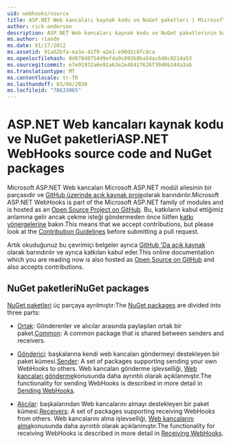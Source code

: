 ```yaml
---
uid: webhooks/source
title: ASP.NET Web kancaları kaynak kodu ve NuGet paketleri | Microsoft Docs
author: rick-anderson
description: ASP.NET Web kancaları kaynak kodu ve NuGet paketlerinin bağlantıları
ms.author: riande
ms.date: 01/17/2012
ms.assetid: 91a62bfa-ea3a-41f9-a2e1-e90d2c8fc8ca
ms.openlocfilehash: 8d07848754d9efda9c893b8ba54ac6d0c0214a53
ms.sourcegitcommit: e7e91932a6e91a63e2e46417626f39d6b244a3ab
ms.translationtype: MT
ms.contentlocale: tr-TR
ms.lasthandoff: 03/06/2020
ms.locfileid: "78633065"
---
```

# <a name="aspnet-webhooks-source-code-and-nuget-packages"></a><span data-ttu-id="c2b12-103">ASP.NET Web kancaları kaynak kodu ve NuGet paketleri</span><span class="sxs-lookup"><span data-stu-id="c2b12-103">ASP.NET WebHooks source code and NuGet packages</span></span>

<span data-ttu-id="c2b12-104">Microsoft ASP.NET Web kancaları Microsoft ASP.NET modül ailesinin bir parçasıdır ve [GitHub üzerinde açık kaynak proje](https://github.com/aspnet/WebHooks)olarak barındırılır.</span><span class="sxs-lookup"><span data-stu-id="c2b12-104">Microsoft ASP.NET WebHooks is part of the Microsoft ASP.NET family of modules and is hosted as an [Open Source Project on GitHub](https://github.com/aspnet/WebHooks).</span></span> <span data-ttu-id="c2b12-105">Bu, katkıların kabul ettiğimiz anlamına gelir ancak çekme isteği göndermeden önce lütfen [katkı yönergelerine](https://github.com/aspnet/Home/blob/master/CONTRIBUTING.md) bakın.</span><span class="sxs-lookup"><span data-stu-id="c2b12-105">This means that we accept contributions, but please look at the [Contribution Guidelines](https://github.com/aspnet/Home/blob/master/CONTRIBUTING.md) before submitting a pull request.</span></span>

<span data-ttu-id="c2b12-106">Artık okuduğunuz bu çevrimiçi belgeler ayrıca [GitHub 'Da açık kaynak](http://docs.asp.net/en/latest/contribute/style-guide.html#style-guide) olarak barındırılır ve ayrıca katkıları kabul eder.</span><span class="sxs-lookup"><span data-stu-id="c2b12-106">This online documentation which you are reading now is also hosted as [Open Source on GitHub](http://docs.asp.net/en/latest/contribute/style-guide.html#style-guide) and also accepts contributions.</span></span>

## <a name="nuget-packages"></a><span data-ttu-id="c2b12-107">NuGet paketleri</span><span class="sxs-lookup"><span data-stu-id="c2b12-107">NuGet packages</span></span>

<span data-ttu-id="c2b12-108">[NuGet paketleri](https://nuget.org/packages?q=Microsoft.AspNet.WebHooks) üç parçaya ayrılmıştır:</span><span class="sxs-lookup"><span data-stu-id="c2b12-108">The [NuGet packages](https://nuget.org/packages?q=Microsoft.AspNet.WebHooks) are divided into three parts:</span></span>

* <span data-ttu-id="c2b12-109">[Ortak](https://www.nuget.org/packages?q=Microsoft.AspNet.WebHooks.Common): Gönderenler ve alıcılar arasında paylaşılan ortak bir paket.</span><span class="sxs-lookup"><span data-stu-id="c2b12-109">[Common](https://www.nuget.org/packages?q=Microsoft.AspNet.WebHooks.Common): A common package that is shared between senders and receivers.</span></span>

* <span data-ttu-id="c2b12-110">[Gönderici](https://www.nuget.org/packages?q=Microsoft.AspNet.WebHooks.Custom): başkalarına kendi web kancaları göndermeyi destekleyen bir paket kümesi.</span><span class="sxs-lookup"><span data-stu-id="c2b12-110">[Sender](https://www.nuget.org/packages?q=Microsoft.AspNet.WebHooks.Custom): A set of packages supporting sending your own WebHooks to others.</span></span> <span data-ttu-id="c2b12-111">Web kancaları gönderme işlevselliği, [Web kancaları gönderme](sending/senders.md)konusunda daha ayrıntılı olarak açıklanmıştır.</span><span class="sxs-lookup"><span data-stu-id="c2b12-111">The functionality for sending WebHooks is described in more detail in [Sending WebHooks](sending/senders.md).</span></span>

* <span data-ttu-id="c2b12-112">[Alıcılar](https://www.nuget.org/packages?q=Microsoft.AspNet.WebHooks.Receivers): başkalarından Web kancalarını almayı destekleyen bir paket kümesi.</span><span class="sxs-lookup"><span data-stu-id="c2b12-112">[Receivers](https://www.nuget.org/packages?q=Microsoft.AspNet.WebHooks.Receivers): A set of packages supporting receiving WebHooks from others.</span></span> <span data-ttu-id="c2b12-113">Web kancalarını alma işlevselliği, [Web kancalarını alma](receiving/index.md)konusunda daha ayrıntılı olarak açıklanmıştır.</span><span class="sxs-lookup"><span data-stu-id="c2b12-113">The functionality for receiving WebHooks is described in more detail in [Receiving WebHooks](receiving/index.md).</span></span>
